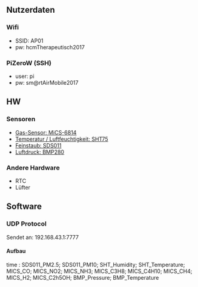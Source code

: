 ## Nutzerdaten
### Wifi
* SSID: AP01
* pw: hcmTherapeutisch2017

### PiZeroW (SSH)
* user: pi
* pw: sm@rtAirMobile2017

## HW
### Sensoren
* [Gas-Sensor: MiCS-6814](http://wiki.seeedstudio.com/Grove-Multichannel_Gas_Sensor/)
* [Temperatur / Luftfeuchtigkeit: SHT75](https://www.sensirion.com/de/umweltsensoren/feuchtesensoren/steckbare-digitale-feuchtesensoren/)
* [Feinstaub: SDS011](https://eckstein-shop.de/Nova-Fitness-SDS011-Laser-PM25-PM10-Dust-Feinstaub-Sensor-Modul-Luft-Qualitaet-Detector-Built-in-Fan)
* [Luftdruck: BMP280](https://www.bosch-sensortec.com/bst/products/all_products/bmp280)

### Andere Hardware
* RTC
* Lüfter

## Software
### UDP Protocol
Sendet an: 192.168.43.1:7777

#### Aufbau
time : SDS011_PM2.5; SDS011_PM10; SHT_Humidity; SHT_Temperature; MICS_CO; MICS_NO2; MICS_NH3; MICS_C3H8; MICS_C4H10; MICS_CH4; MICS_H2; MICS_C2h5OH; BMP_Pressure; BMP_Temperature
